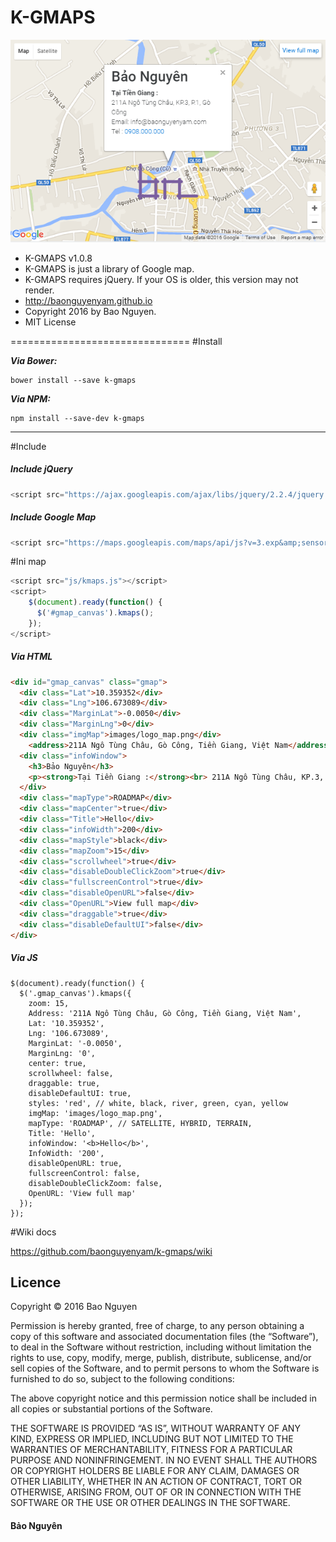 # K-GMAPS

![K-GMAPS](https://raw.githubusercontent.com/baonguyenyam/k-gmaps/master/src/images/2016-07-01_060717.png "K-GMAPS")

* K-GMAPS v1.0.8
* K-GMAPS is just a library of Google map.
* K-GMAPS requires jQuery. If your OS is older, this version may not render.
* http://baonguyenyam.github.io
* Copyright 2016 by Bao Nguyen.
* MIT License

===============================
#Install

***Via Bower:***
```
bower install --save k-gmaps
```

***Via NPM:***
```
npm install --save-dev k-gmaps
```
___

#Include 

##### Include jQuery

```js
<script src="https://ajax.googleapis.com/ajax/libs/jquery/2.2.4/jquery.min.js"></script>
```

##### Include Google Map

```js
<script src="https://maps.googleapis.com/maps/api/js?v=3.exp&amp;sensor=false"></script>
```

#Ini map

```js
<script src="js/kmaps.js"></script>
<script>
	$(document).ready(function() {
	  $('#gmap_canvas').kmaps();
	});
</script>
```

##### Via HTML

```html
<div id="gmap_canvas" class="gmap">
  <div class="Lat">10.359352</div>
  <div class="Lng">106.673089</div>
  <div class="MarginLat">-0.0050</div>
  <div class="MarginLng">0</div>
  <div class="imgMap">images/logo_map.png</div>
    <address>211A Ngô Tùng Châu, Gò Công, Tiền Giang, Việt Nam</address>
  <div class="infoWindow">
    <h3>Bảo Nguyên</h3>
    <p><strong>Tại Tiền Giang :</strong><br> 211A Ngô Tùng Châu, KP.3, P.1, Gò Công<br> Email: info@baonguyenyam.com<br> Tel : <a href="tel:+840000000" onclick="_gaq.push(['_trackEvent', 'Mobile', 'Click to Call'])">0908.000.000</a></p>
  </div>
  <div class="mapType">ROADMAP</div>
  <div class="mapCenter">true</div>
  <div class="Title">Hello</div>
  <div class="infoWidth">200</div>
  <div class="mapStyle">black</div>
  <div class="mapZoom">15</div>
  <div class="scrollwheel">true</div>
  <div class="disableDoubleClickZoom">true</div>
  <div class="fullscreenControl">true</div>
  <div class="disableOpenURL">false</div>
  <div class="OpenURL">View full map</div>
  <div class="draggable">true</div>
  <div class="disableDefaultUI">false</div>
</div>
```

##### Via JS

```
$(document).ready(function() {
  $('.gmap_canvas').kmaps({
    zoom: 15,
    Address: '211A Ngô Tùng Châu, Gò Công, Tiền Giang, Việt Nam',
    Lat: '10.359352',
    Lng: '106.673089',
    MarginLat: '-0.0050',
    MarginLng: '0',
    center: true,
    scrollwheel: false,
    draggable: true,
    disableDefaultUI: true,
    styles: 'red', // white, black, river, green, cyan, yellow
    imgMap: 'images/logo_map.png',
    mapType: 'ROADMAP', // SATELLITE, HYBRID, TERRAIN,
    Title: 'Hello',
    infoWindow: '<b>Hello</b>',
    InfoWidth: '200',
    disableOpenURL: true,
    fullscreenControl: false,
    disableDoubleClickZoom: false,
    OpenURL: 'View full map'
  });
});
```

#Wiki docs

https://github.com/baonguyenyam/k-gmaps/wiki


## Licence

Copyright &copy; 2016 Bao Nguyen

Permission is hereby granted, free of charge, to any person obtaining a copy of this software and associated documentation files (the “Software”), to deal in the Software without restriction, including without limitation the rights to use, copy, modify, merge, publish, distribute, sublicense, and/or sell copies of the Software, and to permit persons to whom the Software is furnished to do so, subject to the following conditions:

The above copyright notice and this permission notice shall be included in all copies or substantial portions of the Software.

THE SOFTWARE IS PROVIDED “AS IS”, WITHOUT WARRANTY OF ANY KIND, EXPRESS OR IMPLIED, INCLUDING BUT NOT LIMITED TO THE WARRANTIES OF MERCHANTABILITY, FITNESS FOR A PARTICULAR PURPOSE AND NONINFRINGEMENT. IN NO EVENT SHALL THE AUTHORS OR COPYRIGHT HOLDERS BE LIABLE FOR ANY CLAIM, DAMAGES OR OTHER LIABILITY, WHETHER IN AN ACTION OF CONTRACT, TORT OR OTHERWISE, ARISING FROM, OUT OF OR IN CONNECTION WITH THE SOFTWARE OR THE USE OR OTHER DEALINGS IN THE SOFTWARE.

#### Bảo Nguyên
